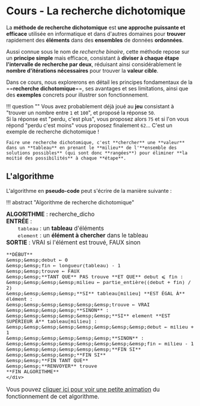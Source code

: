 # Cours - La recherche dichotomique

La **méthode de recherche dichotomique** est **une approche puissante et efficace** utilisée en informatique et dans d'autres domaines pour **trouver** rapidement des **éléments** dans des **ensembles** de données **ordonnées**.

Aussi connue sous le nom de *recherche binaire*, cette méthode repose sur un **principe simple** mais efficace, consistant à **diviser à chaque étape l'intervalle de recherche par deux**, réduisant ainsi considérablement le **nombre d'itérations nécessaires** pour trouver la **valeur cible**.

Dans ce cours, nous explorerons en détail les principes fondamentaux de la ==**recherche dichotomique**==, ses avantages et ses limitations, ainsi que des **exemples** concrets pour illustrer son fonctionnement.

!!! question ""
    Vous avez probablement déjà joué au **jeu** consistant à "trouver un nombre entre `1` et `100`", et proposé la réponse `50`.  
    Si la réponse est "perdu, c'est plus", vous proposez alors `75` et si l'on vous répond "perdu c'est moins" vous proposez finalement `62`... C'est un exemple de recherche dichotomique !

    Faire une recherche dichotomique, c'est **chercher** une **valeur** dans un **tableau** en prenant le **milieu** de l'**ensemble des solutions possibles** (qui sont donc **rangées**) pour éliminer **la moitié des possibilités** à chaque **étape**.

## L'algorithme

L'algorithme en **pseudo-code** peut s'écrire de la manière suivante :

!!! abstract "Algorithme de recherche dichotomique" 
    <div style="font-size:1.1em">
    **ALGORITHME** : recherche_dicho  
    **ENTRÉE** :  
    &emsp;&emsp;`tableau` : un **tableau** d'éléments  
    &emsp;&emsp;`element` : un **élément à chercher** dans le tableau  
    **SORTIE** : VRAI si l'élément est trouvé, FAUX sinon

    **DÉBUT**  
    &emsp;&emsp;debut ← 0  
    &emsp;&emsp;fin ← longueur(tableau) - 1  
    &emsp;&emsp;trouve ← FAUX  
    &emsp;&emsp;**TANT QUE** PAS trouve **ET QUE** debut ⩽ fin :  
    &emsp;&emsp;&emsp;&emsp;milieu ← partie_entière((debut + fin) / 2)  
    &emsp;&emsp;&emsp;&emsp;**SI** tableau[milieu] **EST ÉGAL À** élément :  
    &emsp;&emsp;&emsp;&emsp;&emsp;&emsp;trouve ← VRAI  
    &emsp;&emsp;&emsp;&emsp;**SINON** :  
    &emsp;&emsp;&emsp;&emsp;&emsp;&emsp;**SI** element **EST SUPÉRIEUR À** tableau[milieu] :  
    &emsp;&emsp;&emsp;&emsp;&emsp;&emsp;&emsp;&emsp;debut ← milieu + 1  
    &emsp;&emsp;&emsp;&emsp;&emsp;&emsp;**SINON** :  
    &emsp;&emsp;&emsp;&emsp;&emsp;&emsp;&emsp;&emsp;fin ← milieu - 1  
    &emsp;&emsp;&emsp;&emsp;&emsp;&emsp;**FIN SI**  
    &emsp;&emsp;&emsp;&emsp;**FIN SI**  
    &emsp;&emsp;**FIN TANT QUE**  
    &emsp;&emsp;**RENVOYER** trouve  
    **FIN ALGORITHME**
    </div>

Vous pouvez [cliquer ici pour voir une petite animation](https://www.infoforall.fr/art/algo/animation-de-la-recherche-dichotomique/#partie_1) du fonctionnement de cet algorithme.